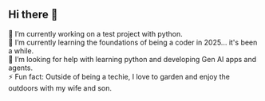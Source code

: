 ## Hi there 👋

<!-- COMMENTS -->
<!--**bantil/bantil** is a ✨ _special_ ✨ repository because its `README.md` (this file) appears on your GitHub profile.

Here are some ideas to get you started:
-->
🔭 I’m currently working on a test project with python.  
🌱 I’m currently learning the foundations of being a coder in 2025... it's been a while.  
🤔 I’m looking for help with learning python and developing Gen AI apps and agents.  
⚡ Fun fact: Outside of being a techie, I love to garden and enjoy the outdoors with my wife and son.
